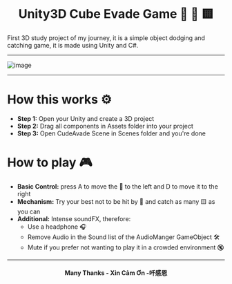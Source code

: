 <h1 align ="center">Unity3D Cube Evade Game 🍆 🔴 🟨</h1>

First 3D study project of my journey, it is a simple object dodging and catching game, it is made using Unity and C#.

---

![image](https://github.com/user-attachments/assets/8f05a214-9856-4571-8816-5cabff183c40)

---

# How this works ⚙️

<div>
  <ul>
    <li><strong>Step 1:</strong> Open your Unity and create a 3D project</li>
    <li><strong>Step 2:</strong> Drag all components in Assets folder into your project</li>
    <li><strong>Step 3:</strong> Open CudeAvade Scene in Scenes folder and you're done</li>
  </ul>
</div>

# How to play 🎮

<div>
  <ul>
    <li><strong>Basic Control:</strong> press A to move the 🍆 to the left and D to move it to the right </li>
    <li><strong>Mechanism:</strong> Try your best not to be hit by 🔴 and catch as many 🟨 as you can </li>
    <li><strong>Additional:</strong> Intense soundFX, therefore:
        <ul>
          <li> Use a headphone 🎧 </li>
          <li> Remove Audio in the Sound list of the AudioManger GameObject 🛠️ </li>
          <li> Mute if you prefer not wanting to play it in a crowded environment 🔇 </li>
        </ul>
    </li>
  </ul>
</div>

---

<h4 align ="center">Many Thanks - Xin Cảm Ơn -吀感恩 </h4>
